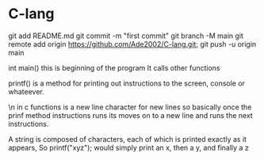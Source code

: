 # C-lang

git add README.md
git commit -m "first commit"
git branch -M main
git remote add origin https://github.com/Ade2002/C-lang.git;
git push -u origin main


int main() this is beginning of the program It calls other functions

printf() is a method for printing out instructions to the screen, console or whateever.

\n in c functions is a new line character for new lines so basically once the prinf method instructions runs its moves on to a new line and runs the next instructions.

A string is composed of characters, each of which is printed exactly as it appears, So printf("xyz"); would simply print an x, then a y, and finally a z